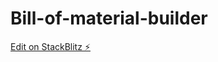 # Bill-of-material-builder

[Edit on StackBlitz ⚡️](https://stackblitz.com/edit/nestjs-typescript-starter-d7cypn)